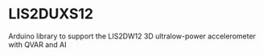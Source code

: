 # LIS2DUXS12
Arduino library to support the LIS2DW12 3D ultralow-power accelerometer with QVAR and AI
